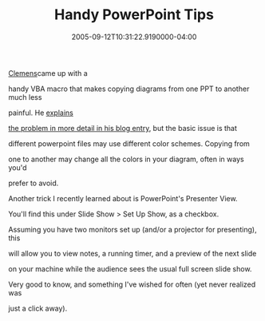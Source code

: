 ﻿---
title: Handy PowerPoint Tips
date: "2005-09-12T10:31:22.9190000-04:00"
description: >-
featuredImage: img/1920-featured.png
---

[Clemens](http://staff.newtelligence.net/clemensv)came up with a

handy VBA macro that makes copying diagrams from one PPT to another much less

painful. He [explains](http://staff.newtelligence.net/clemensv/PermaLink,guid,6dd34cca-1cba-4258-ae9c-264ca64201a7.aspx)

[](http://staff.newtelligence.net/clemensv/PermaLink,guid,6dd34cca-1cba-4258-ae9c-264ca64201a7.aspx)

[the problem in more detail in his blog entry](http://staff.newtelligence.net/clemensv/PermaLink,guid,6dd34cca-1cba-4258-ae9c-264ca64201a7.aspx), but the basic issue is that

different powerpoint files may use different color schemes. Copying from

one to another may change all the colors in your diagram, often in ways you'd

prefer to avoid.

Another trick I recently learned about is PowerPoint's Presenter View.

You'll find this under Slide Show > Set Up Show, as a checkbox.

Assuming you have two monitors set up (and/or a projector for presenting), this

will allow you to view notes, a running timer, and a preview of the next slide

on your machine while the audience sees the usual full screen slide show.

Very good to know, and something I've wished for often (yet never realized was

just a click away).

